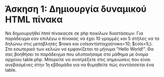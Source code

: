# Άσκηση 1: Δημιουργία δυναμικού HTML πίνακα 
Να δημιουργήθεί  html πίνακαςσε σε php ποικίλων διαστάσεων. 
Για παράδειγμα εαν επιλέγω ο πίνακας να έχει 10 γραμμές και 5 
στήλες να τα δηλώνω στις μεταβλητές $rows και $cols 
αντίστοιχα ($rows=10; $cols=5;). Στο εσωτερικό των κελιών 
να εμφανίζεται το μήνυμα "Hello World!".  Θα σας βοηθήσει 
το παράδειγμα που υλοποιήσαμε στο μάθημα με όνομα αρχείου table.php. 
Μπορείτε να ανατρέξετε στις σημειώσεις που είναι ανεβασμένες 
στην 1η εβδομάδα για να θυμηθείτε πώς συντάσσεται ένα table.

<!-- test -->
